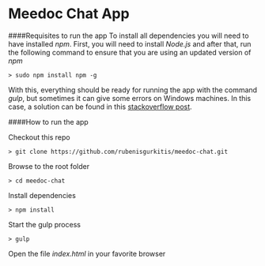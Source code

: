 Meedoc Chat App
====

####Requisites to run the app
To install all dependencies you will need to have installed *npm*. First, you will need to install *Node.js* and after that, run the following command to ensure that you are using an updated version of *npm*
```
> sudo npm install npm -g
```
With this, everything should be ready for running the app with the command *gulp*, but sometimes it can give some errors on Windows machines. In this case, a solution can be found in this [stackoverflow post](http://stackoverflow.com/a/24042936).

####How to run the app

Checkout this repo
```
> git clone https://github.com/rubenisgurkitis/meedoc-chat.git
```
Browse to the root folder
```
> cd meedoc-chat
```
Install dependencies
```
> npm install
```
Start the gulp process
```
> gulp
```
Open the file *index.html* in your favorite browser
